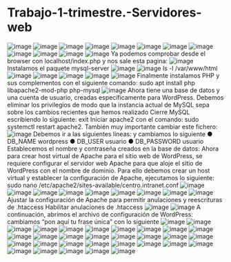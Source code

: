 # Trabajo-1-trimestre.-Servidores-web

![image](https://github.com/hasna2223/Trabajo-1-trimestre.-Servidores-web/assets/119622209/ea5ce249-cac7-4e57-8324-e56b80feffb4)
![image](https://github.com/hasna2223/Trabajo-1-trimestre.-Servidores-web/assets/119622209/cda2182e-d690-43f0-8788-2b28d30f061b)
![image](https://github.com/hasna2223/Trabajo-1-trimestre.-Servidores-web/assets/119622209/e8bdf262-6084-4ca1-a31b-6d0bf1510e49)
![image](https://github.com/hasna2223/Trabajo-1-trimestre.-Servidores-web/assets/119622209/c5c27d1c-201d-4f2f-af6b-ac8445d097b1)
![image](https://github.com/hasna2223/Trabajo-1-trimestre.-Servidores-web/assets/119622209/e1976c34-3448-447a-8103-10de61e784fc)
![image](https://github.com/hasna2223/Trabajo-1-trimestre.-Servidores-web/assets/119622209/94cdbc58-f60e-4ede-af46-3a0141c2f8bf)
![image](https://github.com/hasna2223/Trabajo-1-trimestre.-Servidores-web/assets/119622209/30d93869-474c-4513-b958-b430e302e70b)
![image](https://github.com/hasna2223/Trabajo-1-trimestre.-Servidores-web/assets/119622209/e235e5e9-466f-45bf-b9a0-5d9e95f4ad02)
![image](https://github.com/hasna2223/Trabajo-1-trimestre.-Servidores-web/assets/119622209/a84c1c9e-3a2e-49a8-af0a-b8d5fecb6fd5)
![image](https://github.com/hasna2223/Trabajo-1-trimestre.-Servidores-web/assets/119622209/49b3190f-3e01-43c2-badf-8069d7c04793)
![image](https://github.com/hasna2223/Trabajo-1-trimestre.-Servidores-web/assets/119622209/c0de91c4-8139-4faa-b170-e894c96026e8)
![image](https://github.com/hasna2223/Trabajo-1-trimestre.-Servidores-web/assets/119622209/6ea3c17a-ee17-42ec-a3ed-3c47517126b8)
Ya podemos comprobar desde el browser con localhost/index.php y nos sale esta pagina:
![image](https://github.com/hasna2223/Trabajo-1-trimestre.-Servidores-web/assets/119622209/40103438-85b4-47f9-8174-eb624a3aa56e)
Instalamos el paquete mysql-server
![image](https://github.com/hasna2223/Trabajo-1-trimestre.-Servidores-web/assets/119622209/32c0c60f-ca66-4b5f-b8b5-311d252ba5e2)
![image](https://github.com/hasna2223/Trabajo-1-trimestre.-Servidores-web/assets/119622209/3422f02a-34f4-44fe-8f8e-1b35df3470da)
ls -l /var/www/html
![image](https://github.com/hasna2223/Trabajo-1-trimestre.-Servidores-web/assets/119622209/0026539c-8df9-49a1-b6b0-b89a4be09f55)
![image](https://github.com/hasna2223/Trabajo-1-trimestre.-Servidores-web/assets/119622209/c370aad0-a5c5-4d1a-9884-739ee33491a8)
![image](https://github.com/hasna2223/Trabajo-1-trimestre.-Servidores-web/assets/119622209/6b71fa86-f17a-4565-abc8-1f8e5640a0d6)
![image](https://github.com/hasna2223/Trabajo-1-trimestre.-Servidores-web/assets/119622209/29928675-42bb-4348-b645-6bb1b6cf7b8a)
![image](https://github.com/hasna2223/Trabajo-1-trimestre.-Servidores-web/assets/119622209/9918d753-4e16-4a9b-ad78-f922678433ab)
Finalmente instalamos PHP y sus complementos con el siguiente comando:
sudo apt install php libapache2-mod-php php-mysql
![image](https://github.com/hasna2223/Trabajo-1-trimestre.-Servidores-web/assets/119622209/18f757a7-c9b6-406e-86df-36f4db48a5a6)
Ahora tiene una base de datos y una cuenta de usuario, creadas específicamente para
WordPress. Debemos eliminar los privilegios de modo que la instancia actual de MySQL
sepa sobre los cambios recientes que hemos realizado
Cierre MySQL escribiendo lo siguiente: exit
Iniciar apache2 con el comando: sudo systemctl restart apache2. También muy importante
cambiar este fichero:
![image](https://github.com/hasna2223/Trabajo-1-trimestre.-Servidores-web/assets/119622209/f09ddfc3-f8ca-4e5b-a329-50498b535af6)
Debemos ir a las siguientes líneas: y cambiamos lo siguiente
● DB_NAME wordpress
● DB_USER usuario
● DB_PASSWORD usuario
Establecemos el nombre y contraseña creados en la base de datos:
Ahora para crear host virtual de Apache para el sitio web de WordPress, se requiere
configurar el servidor web Apache para que aloje el sitio de WordPress con el nombre de
dominio.
Para ello debemos crear un host virtual y establecer la configuración de Apache, ejecutamos
lo siguiente:
sudo nano /etc/apache2/sites-available/centro.intranet.conf
![image](https://github.com/hasna2223/Trabajo-1-trimestre.-Servidores-web/assets/119622209/a440aeb3-f0a5-4bbf-92ef-abb4c42f5bc2)
![image](https://github.com/hasna2223/Trabajo-1-trimestre.-Servidores-web/assets/119622209/e37f4b5c-9f18-4cfa-ba63-5d67778b1386)
![image](https://github.com/hasna2223/Trabajo-1-trimestre.-Servidores-web/assets/119622209/c4adabc2-c7fe-42a2-b6ca-74982b227523)
![image](https://github.com/hasna2223/Trabajo-1-trimestre.-Servidores-web/assets/119622209/bc998e00-91b6-46db-8ac7-1775bb6942c5)
![image](https://github.com/hasna2223/Trabajo-1-trimestre.-Servidores-web/assets/119622209/629d1c9a-a77a-4cc1-86cd-5d3199d3db69)
![image](https://github.com/hasna2223/Trabajo-1-trimestre.-Servidores-web/assets/119622209/461bedc5-99ff-4f0f-8056-a06cef041e79)
![image](https://github.com/hasna2223/Trabajo-1-trimestre.-Servidores-web/assets/119622209/c77556f9-298e-4260-b2a3-4d387d11c014)
![image](https://github.com/hasna2223/Trabajo-1-trimestre.-Servidores-web/assets/119622209/f96fbcb9-4e04-4bac-b6fa-0ee055cf0901)
![image](https://github.com/hasna2223/Trabajo-1-trimestre.-Servidores-web/assets/119622209/1a32b202-de52-41cd-902a-f227eb30b750)
Ajustar la configuración de Apache para permitir anulaciones y reescrituras de .htaccess
Habilitar anulaciones de .htaccess
![image](https://github.com/hasna2223/Trabajo-1-trimestre.-Servidores-web/assets/119622209/8e1b5057-4029-41bc-81d1-fb58653092ad)
![image](https://github.com/hasna2223/Trabajo-1-trimestre.-Servidores-web/assets/119622209/12890ce6-3611-47b6-a943-6c4b3eeefd78)
A continuación, abrimos el archivo de configuración de WordPress: cambiamos “pon aquí tu
frase única” con lo siguiente
![image](https://github.com/hasna2223/Trabajo-1-trimestre.-Servidores-web/assets/119622209/20da8e7c-a220-4511-bf7b-3c9561d35444)
![image](https://github.com/hasna2223/Trabajo-1-trimestre.-Servidores-web/assets/119622209/1f3e7c11-89a2-4844-86bb-a334e98431ce)
![image](https://github.com/hasna2223/Trabajo-1-trimestre.-Servidores-web/assets/119622209/773fff34-60c4-421d-b028-cb8f126b8176)
![image](https://github.com/hasna2223/Trabajo-1-trimestre.-Servidores-web/assets/119622209/40a8f9c3-969a-4eb1-9b00-7c181e11b37d)
![image](https://github.com/hasna2223/Trabajo-1-trimestre.-Servidores-web/assets/119622209/31e6f31c-399f-4fdd-b7fe-b7c5a5a5b0d5)
![image](https://github.com/hasna2223/Trabajo-1-trimestre.-Servidores-web/assets/119622209/4f6b3cdb-5c7d-4664-a09e-95405ae32d39)
![image](https://github.com/hasna2223/Trabajo-1-trimestre.-Servidores-web/assets/119622209/f156858e-0f73-49b3-b076-bd89e0e2775b)
![image](https://github.com/hasna2223/Trabajo-1-trimestre.-Servidores-web/assets/119622209/1544e847-a5f2-40c4-9ef8-e2d9c6820bc9)
![image](https://github.com/hasna2223/Trabajo-1-trimestre.-Servidores-web/assets/119622209/2fd3febd-c48e-4dcf-a035-4bfad3198e01)
![image](https://github.com/hasna2223/Trabajo-1-trimestre.-Servidores-web/assets/119622209/d82437ae-b54e-44d8-b325-69f6499ab196)
![image](https://github.com/hasna2223/Trabajo-1-trimestre.-Servidores-web/assets/119622209/f2656dbe-7165-483b-9c3e-5e7b6ce071bc)
![image](https://github.com/hasna2223/Trabajo-1-trimestre.-Servidores-web/assets/119622209/1e4d0b89-49d0-4f74-b8e8-c06a4b8e886c)
![image](https://github.com/hasna2223/Trabajo-1-trimestre.-Servidores-web/assets/119622209/0f8476af-27f7-4d34-903b-9c9b1140028c)
![image](https://github.com/hasna2223/Trabajo-1-trimestre.-Servidores-web/assets/119622209/df3491fd-3c66-4c02-b4b6-cee1cb929bfa)
![image](https://github.com/hasna2223/Trabajo-1-trimestre.-Servidores-web/assets/119622209/89ac3470-65b6-4aa6-b664-785730a4eac7)
![image](https://github.com/hasna2223/Trabajo-1-trimestre.-Servidores-web/assets/119622209/bd0b1c52-8961-476f-975d-622f68c5bc36)
![image](https://github.com/hasna2223/Trabajo-1-trimestre.-Servidores-web/assets/119622209/55cadfde-c7fb-46de-b3ba-7672caf47cfe)
![image](https://github.com/hasna2223/Trabajo-1-trimestre.-Servidores-web/assets/119622209/d6ce4fca-4236-4d9d-b206-f650d4b3ca23)
![image](https://github.com/hasna2223/Trabajo-1-trimestre.-Servidores-web/assets/119622209/ac459aef-206a-4ac2-b162-dd36892a66a5)
![image](https://github.com/hasna2223/Trabajo-1-trimestre.-Servidores-web/assets/119622209/52a92520-3260-4d7f-9473-87b630495726)
![image](https://github.com/hasna2223/Trabajo-1-trimestre.-Servidores-web/assets/119622209/7fa0d0a4-a150-44ac-9da9-229eab3f48ea)
![image](https://github.com/hasna2223/Trabajo-1-trimestre.-Servidores-web/assets/119622209/8edde891-b2a3-434e-b085-d285200122d2)
![image](https://github.com/hasna2223/Trabajo-1-trimestre.-Servidores-web/assets/119622209/496987e8-fc4e-4a73-a1cd-482aff272b18)
![image](https://github.com/hasna2223/Trabajo-1-trimestre.-Servidores-web/assets/119622209/a3c9145c-7e70-4c68-96e9-4a819d0ba43e)
![image](https://github.com/hasna2223/Trabajo-1-trimestre.-Servidores-web/assets/119622209/8fa5f7b2-8a0f-4b4e-b612-68d496e4918a)
![image](https://github.com/hasna2223/Trabajo-1-trimestre.-Servidores-web/assets/119622209/35c04c4e-fbf2-4e90-9245-cee4fe8c7f72)
![image](https://github.com/hasna2223/Trabajo-1-trimestre.-Servidores-web/assets/119622209/36c563db-e920-435e-9b65-809ff142a422)
![image](https://github.com/hasna2223/Trabajo-1-trimestre.-Servidores-web/assets/119622209/bf3f2d90-f134-44ba-abb6-e27a9e9adc49)
![image](https://github.com/hasna2223/Trabajo-1-trimestre.-Servidores-web/assets/119622209/3e4ca1ce-2425-411a-8bbc-785b6deddbca)
![image](https://github.com/hasna2223/Trabajo-1-trimestre.-Servidores-web/assets/119622209/dfbcd40b-d411-4d46-bb60-d88f915977f3)
![image](https://github.com/hasna2223/Trabajo-1-trimestre.-Servidores-web/assets/119622209/5cb84c3d-27ff-47ee-a285-0ea1726480d5)

